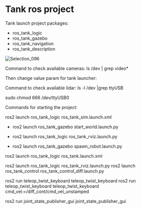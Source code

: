 # Tank ros project

Tank launch project packages:
- ros_tank_logic
- ros_tank_gazebo
- ros_tank_navigation
- ros_tank_description

![Selection_096](https://user-images.githubusercontent.com/23004657/209576988-321a2a82-18bd-4550-98bb-9a9118b5310c.png)


Command to check available cameras:
ls /dev | grep video*

Then change value param for tank launcher:
<param name="video_device" value="/dev/video4" />

Command to check available lidar:
ls -l /dev |grep ttyUSB

sudo chmod 666 /dev/ttyUSB0

Commands for starting the project:

ros2 launch ros_tank_logic ros_tank_sim.launch.xml
<!-- Spawn world in gazebo running sim -->
- ros2 launch ros_tank_gazebo start_world.launch.py
<!-- Publish URDF file in robot_description topic and launch rviz -->
- ros2 launch ros_tank_logic ros_tank_rviz.launch.py
<!-- Read robot_description and spawn in gazebo running sim -->
- ros2 launch ros_tank_gazebo spawn_robot.launch.py

ros2 launch ros_tank_logic ros_tank.launch.xml

ros2 launch ros_tank_logic ros_tank_rviz.launch.py
ros2 launch ros_tank_control ros_tank_control_diff.launch.py



ros2 run teleop_twist_keyboard teleop_twist_keyboard
ros2 run teleop_twist_keyboard teleop_twist_keyboard cmd_vel:=/diff_cont/cmd_vel_unstamped

ros2 run joint_state_publisher_gui joint_state_publisher_gui

